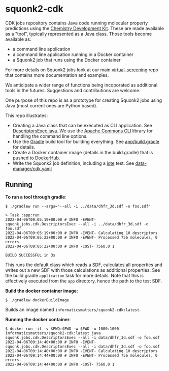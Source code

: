 # squonk2-cdk

CDK jobs repository contains Java code running molecular property predictions using the [Chemistry Development Kit](https://cdk.github.io/).
These are made available as a "tool", typically represented as a Java class.
Those tools become available as:
- a command line application
- a command line application running in a Docker container
- a Squonk2 job that runs using the Docker container 

For more details on Squonk2 jobs look at our main [virtual-screening](https://github.com/InformaticsMatters/virtual-screening) repo that
contains more documentation and examples.

We anticipate a wider range of functions being incoporated as additional tools in the futures. Suggestions and contributions are welcome.

One purpose of this repo is as a prototype for creating Squonk2 jobs using Java (most current ones are Python based).

This repo illustrates:
- Creating a Java class that can be executed as CLI application. See [DescriptorsExec.java](app/src/main/java/squonk/jobs/cdk/DescriptorsExec.java).
  We use the [Apache Commons CLI](https://commons.apache.org/proper/commons-cli/) library for handling the command line options.
- Use the [Gradle](https://gradle.org/) build tool for building everything. See [app/build.gradle]() for details.
- Create a Docker container image (details in the build.gradle) that is pushed to [DockerHub](https://hub.docker.com/r/informaticsmatters/squonk2-cdk).
- Write the Squonk2 job definition, including a [jote]() test. See [data-manager/cdk.yaml](https://github.com/InformaticsMatters/data-manager-job-tester)


## Running

**To run a tool through gradle**:
```shell
$ ./gradlew run --args="--all -i ../data/dhfr_3d.sdf -o foo.sdf"

> Task :app:run
2022-04-06T09:05:19+00:00 # INFO -EVENT- squonk.jobs.cdk.DescriptorsExec --all -i ../data/dhfr_3d.sdf -o foo.sdf
2022-04-06T09:05:19+00:00 # INFO -EVENT- Calculating 10 descriptors
2022-04-06T09:05:22+00:00 # INFO -EVENT- Processed 756 molecules, 0 errors.
2022-04-06T09:05:22+00:00 # INFO -COST- 7560.0 1

BUILD SUCCESSFUL in 3s
```
This runs the default class which reads a SDF, calculates all properties and writes out a new SDF with those 
calculations as additional properties. See the build.gradle `application` task for more details.
Note that this is effectively executed from the `app` directory, hence the path to the test SDF.

**Build the docker container image**:
```shell
$ ./gradlew dockerBuildImage
```
Builds an image named `informaticsmatters/squonk2-cdk:latest`.

**Running the docker container**:
```shell
$ docker run -it -v $PWD:$PWD -w $PWD -u 1000:1000 informaticsmatters/squonk2-cdk:latest java squonk.jobs.cdk.DescriptorsExec --all -i data/dhfr_3d.sdf -o foo.sdf
2022-04-06T09:14:40+00:00 # INFO -EVENT- squonk.jobs.cdk.DescriptorsExec --all -i data/dhfr_3d.sdf -o foo.sdf
2022-04-06T09:14:40+00:00 # INFO -EVENT- Calculating 10 descriptors
2022-04-06T09:14:44+00:00 # INFO -EVENT- Processed 756 molecules, 0 errors.
2022-04-06T09:14:44+00:00 # INFO -COST- 7560.0 1
```
